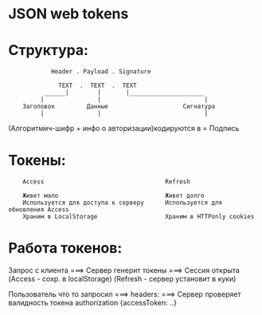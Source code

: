 # JSON web tokens

# Структура:

                Header . Payload . Signature

                  TEXT  .  TEXT  .  TEXT
              ______|        |       |_____________________
             |               |                             |
        Заголовок         Данные                     Сигнатура
             |               |                             |

(Алгоритмич-шифр + инфо о авторизации)кодируются в = Подпись

# Токены:

        Access                                  Refresh

        Живет мало                              Живет долго
        Используется для доступа к серверу      Используется для обновления Access
        Храним в LocalStorage                   Храним в HTTPonly cookies

# Работа токенов:

Запрос с клиента    ===>    Сервер генерит токены    ===>    Сессия открыта
                       (Access - сохр. в localStorage)
                      (Refresh - сервер установит в куки)

Пользователь что то запросил    ===>     headers:    ===>    Сервер проверяет валидность токена
                                       authorization
                                      {accessToken: ..}
